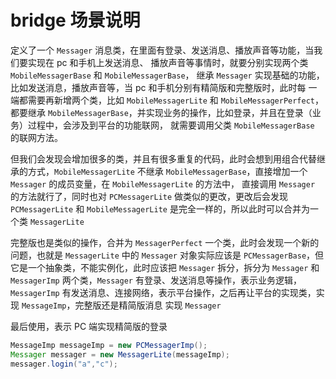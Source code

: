 # bridge 场景说明

定义了一个 `Messager` 消息类，在里面有登录、发送消息、播放声音等功能，当我们要实现在 pc 和手机上发送消息、
播放声音等事情时，就要分别实现两个类 `MobileMessagerBase` 和 `MobileMessagerBase`，
继承 `Messager` 实现基础的功能，比如发送消息，播放声音等，当 pc 和手机分别有精简版和完整版时，此时每
一端都需要再新增两个类，比如 `MobileMessagerLite` 和 `MobileMessagerPerfect`，
都要继承 `MobileMessagerBase`，并实现业务的操作，比如登录，并且在登录（业务）过程中，会涉及到平台的功能联网，
就需要调用父类 `MobileMessagerBase` 的联网方法。

但我们会发现会增加很多的类，并且有很多重复的代码，此时会想到用组合代替继承的方式，`MobileMessagerLite`
不继承 `MobileMessagerBase`，直接增加一个 `Messager` 的成员变量，在 `MobileMessagerLite` 的方法中，
直接调用 `Messager` 的方法就行了，同时也对 `PCMessagerLite` 做类似的更改，更改后会发现 `PCMessagerLite` 和
`MobileMessagerLite` 是完全一样的，所以此时可以合并为一个类 `MessagerLite`

完整版也是类似的操作，合并为 `MessagerPerfect` 一个类，此时会发现一个新的问题，也就是 `MessagerLite`
中的 `Messager` 对象实际应该是 `PCMessagerBase`，但它是一个抽象类，不能实例化，此时应该把 `Messager`
拆分，拆分为 `Messager` 和 `MessagerImp` 两个类，`Messager` 有登录、发送消息等操作，表示业务逻辑，
`MessagerImp` 有发送消息、连接网络，表示平台操作，之后再让平台的实现类，实现 `MessageImp`，完整版还是精简版消息
实现 `Messager`

最后使用，表示 PC 端实现精简版的登录

```java
MessageImp messageImp = new PCMessagerImp();
Messager messager = new MessagerLite(messageImp);
messager.login("a","c");
```
